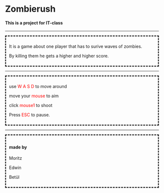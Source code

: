 # Zombierush

<h4>This is a project for IT-class</h4>
<hr>

<div style="border-style:dashed; padding:10px">
<p>It is a game about one player that has to surive waves of zombies.</p>
<p>By killing them he gets a higher and higher score.<p>
</div>
<hr>
<div style="border-style:dashed; padding:10px">
<p>use <span style="color:red;">W A S D</span> to move around</p>
<p>move your <span style="color:red;">mouse</span> to aim</p>
<p>click <span style="color:red;">mouse1</span> to shoot</p>
<p>Press <span style="color:red;">ESC</span> to pause.</p>
</div>
<hr>
<div style="border-style:dashed; padding:10px">
<h4>made by</h4>
<p>Moritz</p>
<p>Edwin</p>
<p>Betül</p>
</div>
